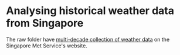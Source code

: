 # Analysing historical weather data from Singapore

The raw folder have [multi-decade collection of weather data](http://www.weather.gov.sg/climate-historical-daily/) on the Singapore Met Service's website.
